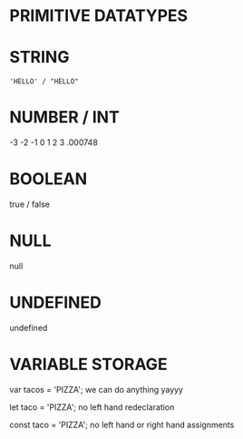 # PRIMITIVE DATATYPES

# STRING

```
'HELLO' / "HELLO"
```

# NUMBER / INT

-3 -2 -1 0 1 2 3 .000748

# BOOLEAN

true / false

# NULL

null

# UNDEFINED

undefined

# VARIABLE STORAGE

var tacos = 'PIZZA'; we can do anything yayyy

let taco = 'PIZZA'; no left hand redeclaration

const taco = 'PIZZA'; no left hand or right hand assignments
